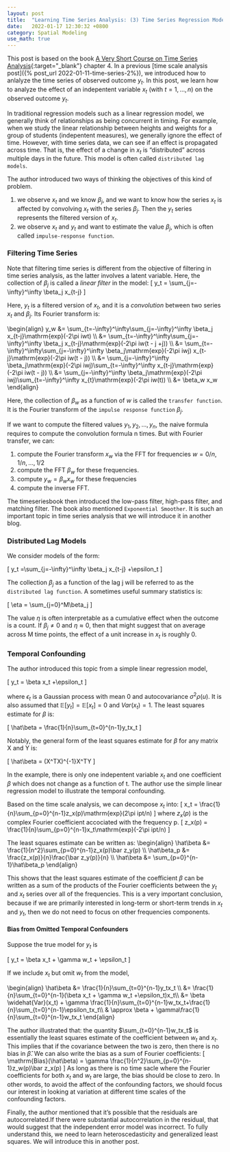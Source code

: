 ```yaml
---
layout: post
title:  "Learning Time Series Analysis: (3) Time Series Regression Modeling"
date:   2022-01-17 12:30:32 +0800
category: Spatial Modeling
use_math: true
---
```


This post is based on the book [A Very Short Course on Time Series Analysis](https://bookdown.org/rdpeng/timeseriesbook/){:target="_blank"} chapter 4. In a previous [time scale analysis post]({% post_url 2022-01-11-time-series-2%}), we introduced how to anlalyze the time series of observed outcome $y_t$. In this post, we learn how to analyze the effect of an indepentent variable $x_t$ (with $t=1, \dots, n$) on the observed outcome $y_t$.

In traditional regression models such as a linear regression model, we generally think of relationships as being concurrent in timing. For example, when we study the linear relationship between heights and weights for a group of students (indepentent measures), we generally ignore the effect of time. However, with time series data, we can see if an effect is propagated across time. That is, the effect of a change in $x_t$ is “distributed” across multiple days in the future. This model is often called `distributed lag models`. 

The author introduced two ways of thinking the objectives of this kind of problem.
1. we observe $x_t$ and we know $β_j$, and we want to know how the series $x_t$ is affected by convolving $x_t$ with the series $β_j$. Then the $y_t$ series represents the filtered version of $x_t$. 
2. we observe $x_t$ and $y_t$ and want to estimate the value $\beta_j$, which is often called `impulse-response function`.

### Filtering Time Series
Note that filtering time series is different from the objective of filtering in time series analysis, as the latter involves a latent variable.
Here, the collection of ${\beta_j}$ is called a *linear filter* in the model:
\[
y_t = \sum_{j=-\infty}^\infty \beta_j x_{t-j}
\]

Here, $y_t$ is a filtered version of $x_t$, and it is a *convolution* between two series $x_t$ and $\beta_j$. Its Fourier transform is:

\begin{align}
y_w &= \sum_{t=-\infty}^\infty\sum_{j=-\infty}^\infty \beta_j x_{t-j}\mathrm{exp}(-2\pi iwt) \\\\ 
&= \sum_{t=-\infty}^\infty\sum_{j=-\infty}^\infty \beta_j x_{t-j}\mathrm{exp}(-2\pi iw(t - j +j)) \\\\ 
&= \sum_{t=-\infty}^\infty\sum_{j=-\infty}^\infty \beta_j\mathrm{exp}(-2\pi iwj) x_{t-j}\mathrm{exp}(-2\pi iw(t - j)) \\\\ 
&= \sum_{j=-\infty}^\infty \beta_j\mathrm{exp}(-2\pi iwj)\sum_{t=-\infty}^\infty x_{t-j}\mathrm{exp}(-2\pi iw(t - j)) \\\\ 
&= \sum_{j=-\infty}^\infty \beta_j\mathrm{exp}(-2\pi iwj)\sum_{t=-\infty}^\infty x_{t}\mathrm{exp}(-2\pi iw(t)) \\\\ 
&= \beta_w x_w
\end{align}

Here, the collection of $\beta_w$ as a function of $w$ is called the `transfer function`. It is the Fourier transform of the `impulse response function` $\beta_j$.

If we want to compute the filtered values $y_1, y_2,\dots, y_n$, the naive formula requires to compute the convolution formula n times. But with Fourier transfer, we can:
1. compute the Fourier transform $x_w$ via the FFT for frequencies $w = 0/n, 1/n, \dots, 1/2$
2. compute the FFT $\beta_w$ for these frequencies.
3. compute $y_w = \beta_wx_w$ for these frequencies
4. compute the inverse FFT.

The timeseriesbook then introduced the low-pass filter, high-pass filter, and matching filter. The book also mentioned `Exponential Smoother`. It is such an important topic in time series analysis that we will introduce it in another blog.

### Distributed Lag Models
We consider models of the form:

\[
y_t =\sum_{j=-\infty}^\infty \beta_j x_{t-j} +\epsilon_t
\]

The collection ${\beta_j}$ as a function of the lag j will be referred to as the `distributed lag function`.
A sometimes useful summary statistics is:

\[
\eta = \sum_{j=0}^M\beta_j
\]

The value $\eta$ is often interpretable as a cumulative effect when the outcome is a count. If $\beta_j \neq 0$ and $\eta \approx 0$, then that might suggest that on average across M time points, the effect of a unit increase in $x_t$ is roughly 0.

### Temporal Confounding
The author introduced this topic from a simple linear regression model,

\[
y_t = \beta x_t +\epsilon_t
\]

where $\epsilon_t$ is a Gaussian process with mean 0 and autocovariance $\sigma^2\rho(u)$. It is also assumed that $\mathbb{E}[y_t] = \mathbb{E}[x_t] =0$ and $Var(x_t)=1$.
The least squares estimate for $\beta$ is:

\[
\hat\beta = \frac{1}{n}\sum_{t=0}^{n-1}y_tx_t
\]

Notably, the general form of the least squares estimate for $\beta$ for any matrix X and Y is:

\[
\hat\beta = (X^TX)^{-1}X^TY
\]

In the example, there is only one indepentent variable $x_t$ and one coefficient $\beta$ which does not change as a function of t. The author use the simple linear regression model to illustrate the temporal confounding.

Based on the time scale analysis, we can decompose $x_t$ into:
\[
x_t = \frac{1}{n}\sum_{p=0}^{n-1}z_x(p)\mathrm{exp}(2\pi ipt/n)
\]
where $z_x(p)$ is the complex Fourier coefficient accociated with the frequency p.
\[
z_x(p) = \frac{1}{n}\sum_{p=0}^{n-1}x_t\mathrm{exp}(-2\pi ipt/n)
\]

The least squares estimate can be written as:
\begin{align}
\hat\beta &= \frac{1}{n^2}\sum_{p=0}^{n-1}z_x(p)\bar z_y(p) \\\\ 
\hat\beta_p &= \frac{z_x(p)}{n}\frac{\bar z_y(p)}{n} \\\\ 
\hat\beta &= \sum_{p=0}^{n-1}\hat\beta_p
\end{align}

This shows that the least squares estimate of the coefficient $\beta$ can be written as a sum of the products of the Fourier coefficients between the $y_t$ and $x_t$ series over all of the frequencies. 
This is a very important conclusion, because if we are primarily interested in long-term or short-term trends in $x_t$ and $y_t$, then we do not need to focus on other frequencies components. 

#### Bias from Omitted Temporal Confounders
Suppose the true model for $y_t$ is

\[
y_t = \beta x_t + \gamma w_t + \epsilon_t
\]

If we include $x_t$ but omit $w_t$ from the model, 

\begin{align}
\hat\beta &= \frac{1}{n}\sum_{t=0}^{n-1}y_tx_t \\\\ 
 &= \frac{1}{n}\sum_{t=0}^{n-1}(\beta x_t + \gamma w_t +\epsilon_t)x_t\\\\ 
 &= \beta \widehat{Var}(x_t) + \gamma \frac{1}{n}\sum_{t=0}^{n-1}w_tx_t+\frac{1}{n}\sum_{t=0}^{n-1}\epsilon_tx_t\\\\ 
 & \approx \beta + \gamma\frac{1}{n}\sum_{t=0}^{n-1}w_tx_t
\end{align}

The author illustrated that: the quantity $\sum_{t=0}^{n-1}w_tx_t$ is essentially the least squares estimate of the coefficient between $w_t$ and $x_t$. This implies that if the covariance between the two is zero, then there is no bias in $\hat\beta$. We can also write the bias as a sum of Fourier coefficients:
\[
\mathrm{Bias}(\hat\beta) = \gamma \frac{1}{n^2}\sum_{p=0}^{n-1}z_w(p)\bar z_x(p)
\]
As long as there is no time sacle where the Fourier coefficients for both $x_t$ and $w_t$ are large, the bias should be close to zero. In other words, to avoid the affect of the confounding factors, we should focus our interest in looking at variation at different time scales of the confounding factors. 

Finally, the author mentioned that it’s possible that the residuals are autocorrelated.If there were substantial autocorrelation in the residual, that would suggest that the independent error model was incorrect. To fully understand this, we need to learn heteroscedasticity and generalized least squares. We will introduce this in another post. 
